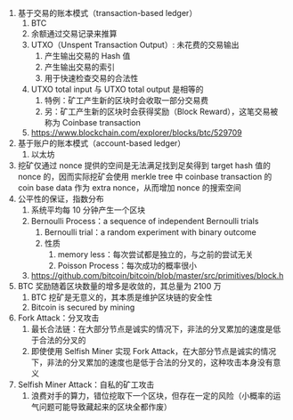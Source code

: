 1. 基于交易的账本模式（transaction-based ledger）
   1. BTC
   2. 余额通过交易记录来推算
   3. UTXO（Unspent Transaction Output）: 未花费的交易输出
      1. 产生输出交易的 Hash 值
      2. 产生输出交易的索引
      3. 用于快速检查交易的合法性
   4. UTXO total input 与 UTXO total output 是相等的
      1. 特例：矿工产生新的区块时会收取一部分交易费
      1. 另：矿工产生新的区块时会获得奖励（Block Reward），这笔交易被称为 Coinbase transaction
   5. https://www.blockchain.com/explorer/blocks/btc/529709
2. 基于账户的账本模式（account-based ledger）
   1. 以太坊
3. 挖矿仅通过 nonce 提供的空间是无法满足找到足矣得到 target hash 值的 nonce 的，因而实际挖矿会使用 merkle tree 中 coinbase transaction 的 coin base data 作为 extra nonce，从而增加 nonce 的搜索空间
4. 公平性的保证，指数分布
   1. 系统平均每 10 分钟产生一个区块
   2. Bernoulli Process：a sequence of independent Bernoulli trials
      1. Bernoulli trial：a random experiment with binary outcome
      2. 性质
         1. memory less：每次尝试都是独立的，与之前的尝试无关
         2. Poisson Process：每次成功的概率很小
   3. https://github.com/bitcoin/bitcoin/blob/master/src/primitives/block.h
5. BTC 奖励随着区块数量的增多是收敛的，其总量为 2100 万
   1. BTC 挖矿是无意义的，其本质是维护区块链的安全性
   2. Bitcoin is secured by mining
6. Fork Attack：分叉攻击
   1. 最长合法链：在大部分节点是诚实的情况下，非法的分叉累加的速度是低于合法的分叉的
   2. 即使使用 Selfish Miner 实现 Fork Attack，在大部分节点是诚实的情况下，非法的分叉累加的速度也是低于合法的分叉的，这种攻击本身没有意义
7. Selfish Miner Attack：自私的矿工攻击
   1. 浪费对手的算力，错位挖取下一个区块，但存在一定的风险（小概率的运气问题可能导致藏起来的区块全都作废）
